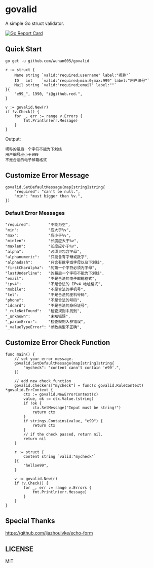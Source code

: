 # govalid

A simple Go struct validator.

[![Go Report Card](https://goreportcard.com/badge/github.com/wuhan005/govalid)](https://goreportcard.com/report/github.com/wuhan005/govalid)

## Quick Start

`go get -u github.com/wuhan005/govalid`

```
r := struct {
    Name string `valid:"required;username" label:"昵称"`
    ID   int    `valid:"required;min:0;max:999" label:"用户编号"`
    Mail string `valid:"required;email" label:""`
}{
    "e99_", 1990, "i@github.red.",
}

v := govalid.New(r)
if !v.Check() {
    for _, err := range v.Errors {
        fmt.Println(err.Message)
    }
}
```

Output:

```
昵称的最后一个字符不能为下划线
用户编号应小于999
不是合法的电子邮箱格式
```

## Customize Error Message

```
govalid.SetDefaultMessage(map[string]string{
    "required": "can't be null.",
    "min": "must bigger than %v.",
})
```

### Default Error Messages

```
"required":        "不能为空",
"min":             "应大于%v",
"max":             "应小于%v",
"minlen":          "长度应大于%v",
"maxlen":          "长度应小于%v",
"alpha":           "必须只包含字母",
"alphanumeric":    "只能含有字母或数字",
"alphadash":       "只含有数字或字母以及下划线",
"firstCharAlpha":  "的第一个字符必须为字母",
"lastUnderline":   "的最后一个字符不能为下划线",
"email":           "不是合法的电子邮箱格式",
"ipv4":            "不是合法的 IPv4 地址格式",
"mobile":          "不是合法的手机号",
"tel":             "不是合法的座机号码",
"phone":           "不是合法的号码",
"idcard":          "不是合法的身份证号",
"_ruleNotFound":   "检查规则未找到",
"_unknown":        "未知错误",
"_paramError":     "检查规则入参错误",
"_valueTypeError": "参数类型不正确",
```

## Customize Error Check Function

```
func main() {
	// set your error message.
	govalid.SetDefaultMessage(map[string]string{
		"mycheck": "content cann't contain 'e99'.",
	})

	// add new check function
	govalid.Checkers["mycheck"] = func(c govalid.RuleContext) *govalid.ErrContext {
		ctx := govalid.NewErrorContext(c)
		value, ok := ctx.Value.(string)
		if !ok {
			ctx.SetMessage("Input must be string!")
			return ctx
		}
		if strings.Contains(value, "e99") {
			return ctx
		}
		// if the check passed, return nil.
		return nil
	}

	r := struct {
		Content string `valid:"mycheck"`
	}{
		"helloe99",
	}

	v := govalid.New(r)
	if !v.Check() {
		for _, err := range v.Errors {
			fmt.Println(err.Message)
		}
	}
}
```

## Special Thanks

https://github.com/jiazhoulvke/echo-form

## LICENSE

MIT

